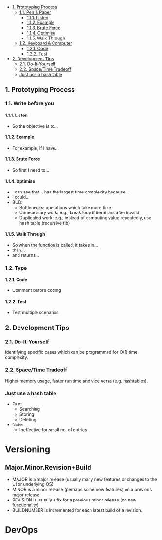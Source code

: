 - [1. Prototyping Process](#1-prototyping-process)
  - [1.1. Pen & Paper](#11-pen--paper)
    - [1.1.1. Listen](#111-listen)
    - [1.1.2. Example](#112-example)
    - [1.1.3. Brute Force](#113-brute-force)
    - [1.1.4. Optimise](#114-optimise)
    - [1.1.5. Walk Through](#115-walk-through)
  - [1.2. Keyboard & Computer](#12-keyboard--computer)
    - [1.2.1. Code](#121-code)
    - [1.2.2. Test](#122-test)
- [2. Development Tips](#2-development-tips)
  - [2.1. Do-It-Yourself](#21-do-it-yourself)
  - [2.2. Space/Time Tradeoff](#22-spacetime-tradeoff)
  - [Just use a hash table](#just-use-a-hash-table)

## 1. Prototyping Process
### 1.1. Write before you 
#### 1.1.1. Listen
- So the objective is to...
#### 1.1.2. Example
- For example, if I have...
#### 1.1.3. Brute Force
- So first I need to...
#### 1.1.4. Optimise
- I can see that... has the largest time complexity because...
- I could...
- BUD:
  - Bottlenecks: operations which take more time
  - Unnecessary work: e.g., break loop if iterations after invalid
  - Duplicated work: e.g., instead of computing value repeatedly, use hash table (recursive fib)
#### 1.1.5. Walk Through
- So when the function is called, it takes in... 
- then...
- and returns...
### 1.2. Type
#### 1.2.1. Code
- Comment before coding
#### 1.2.2. Test
- Test multiple scenarios


## 2. Development Tips

### 2.1. Do-It-Yourself
Identifying specific cases which can be programmed for O(1) time complexity.

### 2.2. Space/Time Tradeoff
Higher memory usage, faster run time and vice versa (e.g. hashtables).

### Just use a hash table
- Fast:
  - Searching
  - Storing
  - Deleting
- Note:
  - Ineffective for small no. of entries


# Versioning
## Major.Minor.Revision+Build
- MAJOR is a major release (usually many new features or changes to the UI or underlying OS)
- MINOR is a minor release (perhaps some new features) on a previous major release
- REVISION is usually a fix for a previous minor release (no new functionality)
- BUILDNUMBER is incremented for each latest build of a revision.

# DevOps
